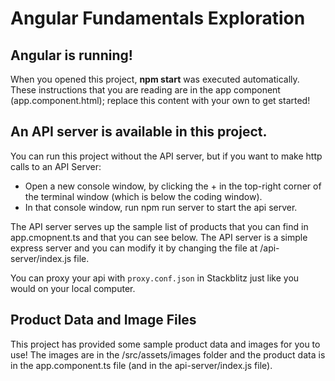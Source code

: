 # Angular Fundamentals Exploration

## Angular is running!

When you opened this project, <b>npm start</b> was executed automatically.
These instructions that you are reading are in the app component
(app.component.html); replace this content with your own to get started!

## An API server is available in this project.

You can run this project without the API server, but if you want to make http
calls to an API Server:

- Open a new console window, by clicking the + in the top-right corner of the terminal window (which is below the coding window).
- In that console window, run npm run server to start the api server.

The API server serves up the sample list of products that you can find in app.cmopnent.ts and that you can see below. The API server is a simple express server and you can modify it by changing the file at /api-server/index.js file.

You can proxy your api with `proxy.conf.json` in Stackblitz just like you would on your local computer.

## Product Data and Image Files

This project has provided some sample product data and images for you to use! The images are in the /src/assets/images folder and the product data is in the app.component.ts file (and in the api-server/index.js file).

